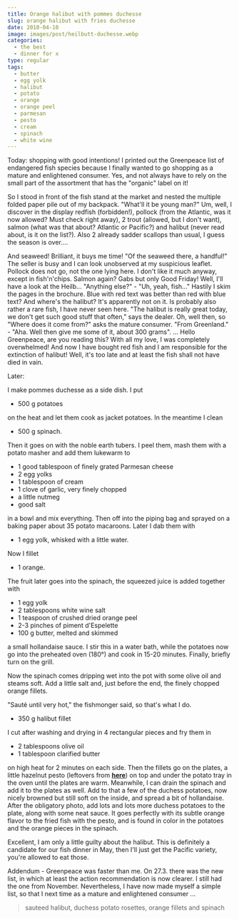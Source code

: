 ```yaml
---
title: Orange halibut with pommes duchesse
slug: orange halibut with fries duchesse
date: 2010-04-10
image: images/post/heilbutt-duchesse.webp
categories: 
  - the best
  - dinner for x
type: regular
tags: 
  - butter
  - egg yolk
  - halibut
  - potato
  - orange
  - orange peel
  - parmesan
  - pesto
  - cream
  - spinach
  - white wine
---
```


Today: shopping with good intentions! I printed out the Greenpeace list of endangered fish species because I finally wanted to go shopping as a mature and enlightened consumer. Yes, and not always have to rely on the small part of the assortment that has the "organic" label on it!

So I stood in front of the fish stand at the market and nested the multiple folded paper pile out of my backpack. "What'll it be young man?" Um, well, I discover in the display redfish (forbidden!), pollock (from the Atlantic, was it now allowed? Must check right away), 2 trout (allowed, but I don't want), salmon (what was that about? Atlantic or Pacific?) and halibut (never read about, is it on the list?). Also 2 already sadder scallops than usual, I guess the season is over....

And seaweed! Brilliant, it buys me time! "Of the seaweed there, a handful!" The seller is busy and I can look unobserved at my suspicious leaflet. Pollock does not go, not the one lying here. I don't like it much anyway, except in fish'n'chips. Salmon again? Gabs but only Good Friday! Well, I'll have a look at the Heilb... "Anything else?" - "Uh, yeah, fish..." Hastily I skim the pages in the brochure. Blue with red text was better than red with blue text? And where's the halibut? It's apparently not on it. Is probably also rather a rare fish, I have never seen here. "The halibut is really great today, we don't get such good stuff that often," says the dealer. Oh, well then, so "Where does it come from?" asks the mature consumer. "From Greenland." - "Aha. Well then give me some of it, about 300 grams". ... Hello Greenpeace, are you reading this? With all my love, I was completely overwhelmed! And now I have bought red fish and I am responsible for the extinction of halibut! Well, it's too late and at least the fish shall not have died in vain.

Later:

I make pommes duchesse as a side dish. I put

* 500 g potatoes

on the heat and let them cook as jacket potatoes. In the meantime I clean

* 500 g spinach.

Then it goes on with the noble earth tubers. I peel them, mash them with a potato masher and add them lukewarm to

* 1 good tablespoon of finely grated Parmesan cheese 
* 2 egg yolks 
* 1 tablespoon of cream 
* 1 clove of garlic, very finely chopped 
* a little nutmeg 
* good salt

in a bowl and mix everything. Then off into the piping bag and sprayed on a baking paper about 35 potato macaroons. Later I dab them with

* 1 egg yolk, whisked with a little water.

Now I fillet

* 1 orange.

The fruit later goes into the spinach, the squeezed juice is added together with

* 1 egg yolk 
* 2 tablespoons white wine salt 
* 1 teaspoon of crushed dried orange peel 
* 2-3 pinches of piment d'Espelette 
* 100 g butter, melted and skimmed

a small hollandaise sauce. I stir this in a water bath, while the potatoes now go into the preheated oven (180°) and cook in 15-20 minutes. Finally, briefly turn on the grill.

Now the spinach comes dripping wet into the pot with some olive oil and steams soft. Add a little salt and, just before the end, the finely chopped orange fillets.

"Sauté until very hot," the fishmonger said, so that's what I do.

* 350 g halibut fillet

I cut after washing and drying in 4 rectangular pieces and fry them in

* 2 tablespoons olive oil 
* 1 tablespoon clarified butter

on high heat for 2 minutes on each side. Then the fillets go on the plates, a little hazelnut pesto (leftovers from **[here](../spaghetti-with-hazelnut-pesto)**) on top and under the potato tray in the oven until the plates are warm. Meanwhile, I can drain the spinach and add it to the plates as well. Add to that a few of the duchess potatoes, now nicely browned but still soft on the inside, and spread a bit of hollandaise. After the obligatory photo, add lots and lots more duchess potatoes to the plate, along with some neat sauce. It goes perfectly with its subtle orange flavor to the fried fish with the pesto, and is found in color in the potatoes and the orange pieces in the spinach.

Excellent, I am only a little guilty about the halibut. This is definitely a candidate for our fish dinner in May, then I'll just get the Pacific variety, you're allowed to eat those.

Addendum - Greenpeace was faster than me. On 27.3. there was the new list, in which at least the action recommendation is now clearer. I still had the one from November. Nevertheless, I have now made myself a simple list, so that I next time as a mature and enlightened consumer ...

> sauteed halibut, duchess potato rosettes, orange fillets and spinach